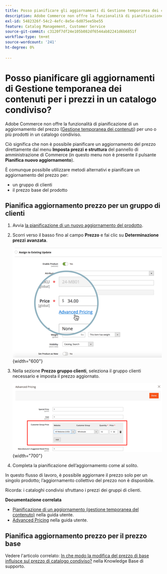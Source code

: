 ```yaml
---
title: Posso pianificare gli aggiornamenti di Gestione temporanea dei contenuti per i prezzi in un catalogo condiviso?
description: Adobe Commerce non offre la funzionalità di pianificazione di un aggiornamento del prezzo ([Content Staging](https://experienceleague.adobe.com/docs/commerce-admin/content-design/staging/content-staging.html)) per uno o più prodotti in un catalogo condiviso.
exl-id: 5482326f-54c2-4efc-8e5e-6d075ee5be55
feature: Catalog Management, Customer Service
source-git-commit: c3120f7df24e105b082df6544ab82241d6b6851f
workflow-type: tm+mt
source-wordcount: '241'
ht-degree: 0%

---
```


# Posso pianificare gli aggiornamenti di Gestione temporanea dei contenuti per i prezzi in un catalogo condiviso?

Adobe Commerce non offre la funzionalità di pianificazione di un aggiornamento del prezzo ([Gestione temporanea dei contenuti](https://experienceleague.adobe.com/docs/commerce-admin/content-design/staging/content-staging.html)) per uno o più prodotti in un catalogo condiviso.

Ciò significa che non è possibile pianificare un aggiornamento del prezzo direttamente dal menu **Imposta prezzi e struttura** del pannello di amministrazione di Commerce (in questo menu non è presente il pulsante **Pianifica nuovo aggiornamento**).

È comunque possibile utilizzare metodi alternativi e pianificare un aggiornamento del prezzo per:

* un gruppo di clienti
* il prezzo base del prodotto

## Pianifica aggiornamento prezzo per un gruppo di clienti

1. Avvia [la pianificazione di un nuovo aggiornamento del prodotto](https://experienceleague.adobe.com/docs/commerce-admin/content-design/staging/content-staging-scheduled-update.html).
1. Scorri verso il basso fino al campo **Prezzo** e fai clic su **Determinazione prezzi avanzata**.

   ![advanced_pricing.png](assets/advanced_pricing.png){width="600"}

1. Nella sezione **Prezzo gruppo clienti**, seleziona il gruppo clienti necessario e imposta il prezzo aggiornato.

   ![customer_group_price.png](assets/customer_group_price.png){width="700"}

1. Completa la pianificazione dell’aggiornamento come al solito.

In questo flusso di lavoro, è possibile aggiornare il prezzo solo per un singolo prodotto; l’aggiornamento collettivo del prezzo non è disponibile.

Ricorda: i cataloghi condivisi sfruttano i prezzi dei gruppi di clienti.

**Documentazione correlata**

* [Pianificazione di un aggiornamento (gestione temporanea del contenuto)](https://experienceleague.adobe.com/docs/commerce-admin/content-design/staging/content-staging-scheduled-update.html) nella guida utente.
* [Advanced Pricing](https://experienceleague.adobe.com/docs/commerce-admin/catalog/products/pricing/pricing-advanced.html) nella guida utente.

## Pianifica aggiornamento prezzo per il prezzo base

Vedere l&#39;articolo correlato: [In che modo la modifica del prezzo di base influisce sul prezzo di catalogo condiviso?](/help/faq/general/base-price-change-affect-on-shared-catalog-price.md) nella Knowledge Base di supporto.
